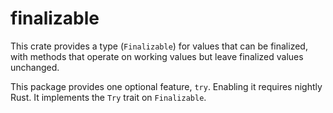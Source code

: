 # finalizable

This crate provides a type (`Finalizable`) for values that can be finalized,
with methods that operate on working values but leave finalized values unchanged.

This package provides one optional feature, `try`. Enabling it requires nightly Rust.
It implements the `Try` trait on `Finalizable`.
